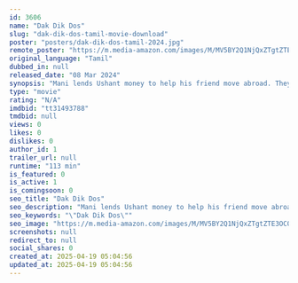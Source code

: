 ```yaml
---
id: 3606
name: "Dak Dik Dos"
slug: "dak-dik-dos-tamil-movie-download"
poster: "posters/dak-dik-dos-tamil-2024.jpg"
remote_poster: "https://m.media-amazon.com/images/M/MV5BY2Q1NjQxZTgtZTE3OC00Mjk4LWI0ZWQtZGExYmQxZTZmY2EyXkEyXkFqcGdeQXVyOTY0MzQxMzE@._V1_SX300.jpg"
original_language: "Tamil"
dubbed_in: null
released_date: "08 Mar 2024"
synopsis: "Mani lends Ushant money to help his friend move abroad. They lose contact. Mani abuses Ushant's wife, leading to her death. Mentally unstable Ushant seeks revenge, attempts to kill Mani."
type: "movie"
rating: "N/A"
imdbid: "tt31493788"
tmdbid: null
views: 0
likes: 0
dislikes: 0
author_id: 1
trailer_url: null
runtime: "113 min"
is_featured: 0
is_active: 1
is_comingsoon: 0
seo_title: "Dak Dik Dos"
seo_description: "Mani lends Ushant money to help his friend move abroad. They lose contact. Mani abuses Ushant's wife, leading to her death. Mentally unstable Ushant seeks revenge, attempts to kill Mani."
seo_keywords: "\"Dak Dik Dos\""
seo_image: "https://m.media-amazon.com/images/M/MV5BY2Q1NjQxZTgtZTE3OC00Mjk4LWI0ZWQtZGExYmQxZTZmY2EyXkEyXkFqcGdeQXVyOTY0MzQxMzE@._V1_SX300.jpg"
screenshots: null
redirect_to: null
social_shares: 0
created_at: 2025-04-19 05:04:56
updated_at: 2025-04-19 05:04:56
---
```



